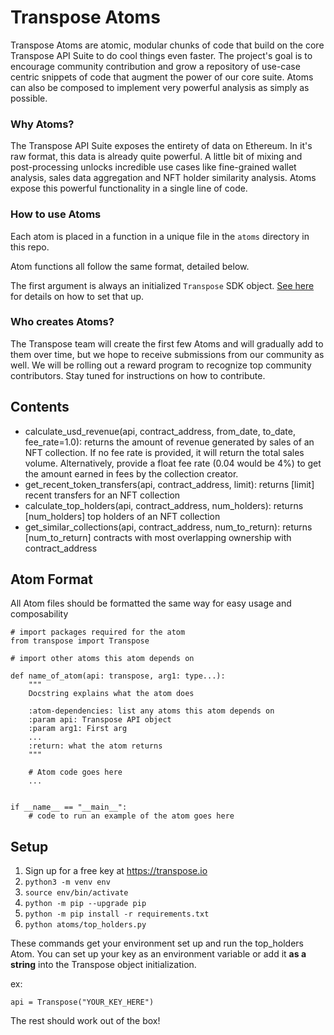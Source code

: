 # Transpose Atoms

Transpose Atoms are atomic, modular chunks of code that build on the core Transpose API Suite to do cool things even faster. The project's goal is to encourage community contribution and grow a repository of use-case centric snippets of code that augment the power of our core suite. Atoms can also be composed to implement very powerful analysis as simply as possible.

### Why Atoms?

The Transpose API Suite exposes the entirety of data on Ethereum. In it's raw format, this data is already quite powerful. A little bit of mixing and post-processing unlocks incredible use cases like fine-grained wallet analysis, sales data aggregation and NFT holder similarity analysis. Atoms expose this powerful functionality in a single line of code.

### How to use Atoms
Each atom is placed in a function in a unique file in the `atoms` directory in this repo.

Atom functions all follow the same format, detailed below.

The first argument is always an initialized `Transpose` SDK object. [See here](https://github.com/TransposeData/transpose-python-sdk) for details on how to set that up.

### Who creates Atoms?
The Transpose team will create the first few Atoms and will gradually add to them over time, but we hope to receive submissions from our community as well. We will be rolling out a reward program to recognize top community contributors. Stay tuned for instructions on how to contribute.

## Contents
- calculate_usd_revenue(api, contract_address, from_date, to_date, fee_rate=1.0): returns the amount of revenue generated by sales of an NFT collection. If no fee rate is provided, it will return the total sales volume. Alternatively, provide a float fee rate (0.04 would be 4%) to get the amount earned in fees by the collection creator. 
- get_recent_token_transfers(api, contract_address, limit): returns [limit] recent transfers for an NFT collection
- calculate_top_holders(api, contract_address, num_holders): returns [num_holders] top holders of an NFT collection
- get_similar_collections(api, contract_address, num_to_return): returns [num_to_return] contracts with most overlapping ownership with contract_address

## Atom Format
All Atom files should be formatted the same way for easy usage and composability
```
# import packages required for the atom
from transpose import Transpose

# import other atoms this atom depends on

def name_of_atom(api: transpose, arg1: type...):
    """
    Docstring explains what the atom does

    :atom-dependencies: list any atoms this atom depends on
    :param api: Transpose API object
    :param arg1: First arg
    ...
    :return: what the atom returns 
    """

    # Atom code goes here
    ...


if __name__ == "__main__":
    # code to run an example of the atom goes here
```


## Setup
1. Sign up for a free key at https://transpose.io 
2. `python3 -m venv env`
3. `source env/bin/activate`
4. `python -m pip --upgrade pip`
5. `python -m pip install -r requirements.txt`
6. `python atoms/top_holders.py` 

These commands get your environment set up and run the top_holders Atom. You can set up your key as an environment variable or add it **as a string** into the Transpose object initialization.

ex:

`api = Transpose("YOUR_KEY_HERE")`

The rest should work out of the box!